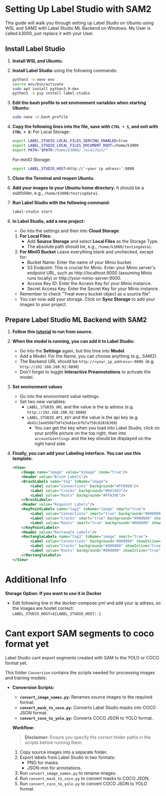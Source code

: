 # Setting Up Label Studio with SAM2

This guide will walk you through setting up Label Studio on Ubuntu using WSL and SAM2 with Label Studio ML Backend on Windows.
My User is called k3000, just replace it with your User.

## Install Label Studio

1. **Install WSL and Ubuntu.**

2. **Install Label Studio** using the following commands:

    ```bash
    python3 -m venv env
    source env/bin/activate
    sudo apt install python3.9-dev
    python3 -m pip install label-studio
    ```

3. **Edit the bash profile to set environment variables when starting Ubuntu:**

    ```bash
    sudo nano ~/.bash_profile
    ```

4. **Copy the following lines into the file, save with `CTRL + S`, and exit with `CTRL + X`:**
    For Local Storage:

    ```bash
    export LABEL_STUDIO_LOCAL_FILES_SERVING_ENABLED=true
    export LABEL_STUDIO_LOCAL_FILES_DOCUMENT_ROOT=/home/k3000
    export PATH="$PATH:/home/k3000/.local/bin/"
    ```

    For minIO Storage:

    ```bash
    export LABEL_STUDIO_HOST=http://`<your ip adress>`:8080
    ```

5. **Close the Terminal and reopen Ubuntu.**

6. **Add your images to your Ubuntu home directory.** It should be a subfolder, e.g., `/home/k3000/testingdata1`.

7. **Run Label Studio with the following command:**

    ```bash
    label-studio start
    ```

8. **In Label Studio, add a new project:**
    - Go into the settings and then into **Cloud Storage**.

    1. **For Local Files:**
        - Add **Source Storage** and select **Local Files** as the Storage Type.
        - The absolute path should be, e.g., `/home/k3000/testingdata1`.
    2. **For MinIO Bucket** Leave everything blank and unchecked, except for:
        - Bucket Name: Enter the name of your Minio bucket.
        - S3 Endpoint: This is crucial for Minio. Enter your Minio server's endpoint URL, such as http://localhost:9000 (assuming Minio runs locally) or http://your-minio-server:9000.
        - Access Key ID: Enter the Access Key for your Minio instance.
        - Secret Access Key: Enter the Secret Key for your Minio instance.

    - Remember to check "Treat every bucket object as a source file".
    - You can now add your storage. Click on **Sync Storage** to add your images to your project.

## Prepare Label Studio ML Backend with SAM2

1. **Follow this [tutorial](https://github.com/HumanSignal/label-studio-ml-backend?tab=readme-ov-file) to run from source.**

2. **When the model is running, you can add it to Label Studio:**
    - Go into the **Settings** again, but this time into **Model**.
    - Add a Model. For the Name, you can choose anything (e.g., SAM2).
    - The Backend URL should be `http://<your_ip_address>:9090`. (e.g. `http://192.168.200.92:9090`)
    - Don’t forget to toggle **Interactive Preannotations** to activate the model.

3. **Set environment values**
    - Go into the environment value settings.
    - Set two new variables:
        - `LABEL_STUDIO_URL` and the value is the ip adress (e.g. `http://192.168.200.92:8080`)
        - `LABEL_STUDIO_API_KEY` and the value is the api key (e.g. `4b42c2ae658b7507e3e81ecbfb7af58c82816369`)
            - You can get the key when you load into Label Studio, click on your profile picture on the top right, then into `account&settings` and the key should be displayed on the right hand side.


4. **Finally, you can add your Labeling interface. You can use this template:**

    ```xml
    <View>
        <Image name="image" value="$image" zoom="true"/>
        <Header value="Brush Labels"/>
        <BrushLabels name="tag" toName="image">
            <Label value="Connections" background="#FF0000"/>
            <Label value="Cracks" background="#0d14d3"/>
            <Label value="Roots" background="#FFA39E"/>
        </BrushLabels>
        <Header value="Keypoint Labels"/>
        <KeyPointLabels name="tag2" toName="image" smart="true">
            <Label value="Connections" smart="true" background="#000000" showInline="true"/>
            <Label value="Cracks" smart="true" background="#000000" showInline="true"/>
            <Label value="Roots" smart="true" background="#000000" showInline="true"/>
        </KeyPointLabels>
        <Header value="Rectangle Labels"/>
        <RectangleLabels name="tag3" toName="image" smart="true">
            <Label value="Connections" background="#000000" showInline="true"/>
            <Label value="Cracks" background="#000000" showInline="true"/>
            <Label value="Roots" background="#000000" showInline="true"/>
        </RectangleLabels>
    </View>
    ```




# **Additional Info**


**Storage Option: If you want to use it in Docker**
- Edit following line in the docker-compose.yml and add your ip adress, so the images are hostet correct:
    `LABEL_STUDIO_HOST=${LABEL_STUDIO_HOST:-}`





# **Cant export SAM segments to coco format yet**

Label Studio cant export segments created with SAM to the YOLO or COCO format yet. 


This folder `Conversion` contains the scripts needed for processing images and training models:

- **Conversion Scripts:**
  - **`convert_image_names.py`:** Renames source images to the required format.
  - **`convert_mask_to_coco.py`:** Converts Label Studio masks into COCO JSON format.
  - **`convert_coco_to_yolo.py`:** Converts COCO JSON to YOLO format.

  **Workflow:**
  > **Disclaimer:** Ensure you specify the correct folder paths in the scripts before running them.
  1. Copy source images into a separate folder.
  2. Export labels from Label Studio in two formats:
     - PNG for masks.
     - JSON-min for annotations.
  3. Run `convert_image_names.py` to rename images.
  4. Run `convert_mask_to_coco.py` to convert masks to COCO JSON.
  5. Run `convert_coco_to_yolo.py` to convert COCO JSON to YOLO format.
